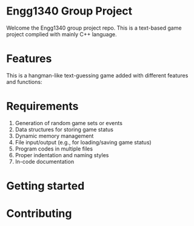 # Engg1340 Group Project
Welcome the Engg1340 group project repo. This is a text-based game project complied with mainly C++ language.

# Features

This is a hangman-like text-guessing game added with different features and functions:


# Requirements 
1. Generation of random game sets or events
2. Data structures for storing game status
3. Dynamic memory management
4. File input/output (e.g., for loading/saving game status)
5. Program codes in multiple files
6. Proper indentation and naming styles
7. In-code documentation

# Getting started

# Contributing
